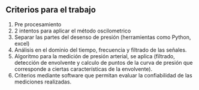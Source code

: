 ## Criterios para el trabajo
1. Pre procesamiento
2. 2 intentos para aplicar el método oscilometrico
3. Separar las partes del desenso de presión (herramientas como Python, excel)
4. Análisis en el dominio del tiempo, frecuencia y filtrado de las señales.
5. Algoritmo para la medición de presión arterial, se aplica (filtrado, detección de envolvente y calculo de puntos de la curva de presión que corresponde a ciertas características de la envolvente).
6. Criterios mediante software que permitan evaluar la confiabilidad de las mediciones realizadas.


